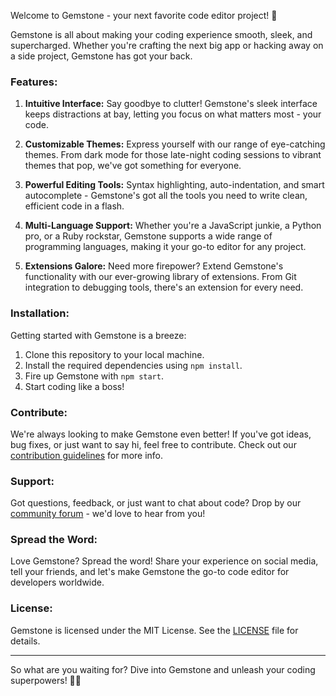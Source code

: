 Welcome to Gemstone - your next favorite code editor project! 🚀

Gemstone is all about making your coding experience smooth, sleek, and supercharged. Whether you're crafting the next big app or hacking away on a side project, Gemstone has got your back.

### Features:

1. **Intuitive Interface:** Say goodbye to clutter! Gemstone's sleek interface keeps distractions at bay, letting you focus on what matters most - your code.

2. **Customizable Themes:** Express yourself with our range of eye-catching themes. From dark mode for those late-night coding sessions to vibrant themes that pop, we've got something for everyone.

3. **Powerful Editing Tools:** Syntax highlighting, auto-indentation, and smart autocomplete - Gemstone's got all the tools you need to write clean, efficient code in a flash.

4. **Multi-Language Support:** Whether you're a JavaScript junkie, a Python pro, or a Ruby rockstar, Gemstone supports a wide range of programming languages, making it your go-to editor for any project.

5. **Extensions Galore:** Need more firepower? Extend Gemstone's functionality with our ever-growing library of extensions. From Git integration to debugging tools, there's an extension for every need.

### Installation:

Getting started with Gemstone is a breeze:

1. Clone this repository to your local machine.
2. Install the required dependencies using `npm install`.
3. Fire up Gemstone with `npm start`.
4. Start coding like a boss!

### Contribute:

We're always looking to make Gemstone even better! If you've got ideas, bug fixes, or just want to say hi, feel free to contribute. Check out our [contribution guidelines](CONTRIBUTING.md) for more info.

### Support:

Got questions, feedback, or just want to chat about code? Drop by our [community forum](https://gemstone.com/forum) - we'd love to hear from you!

### Spread the Word:

Love Gemstone? Spread the word! Share your experience on social media, tell your friends, and let's make Gemstone the go-to code editor for developers worldwide.

### License:

Gemstone is licensed under the MIT License. See the [LICENSE](LICENSE) file for details.

---

So what are you waiting for? Dive into Gemstone and unleash your coding superpowers! 💎✨
